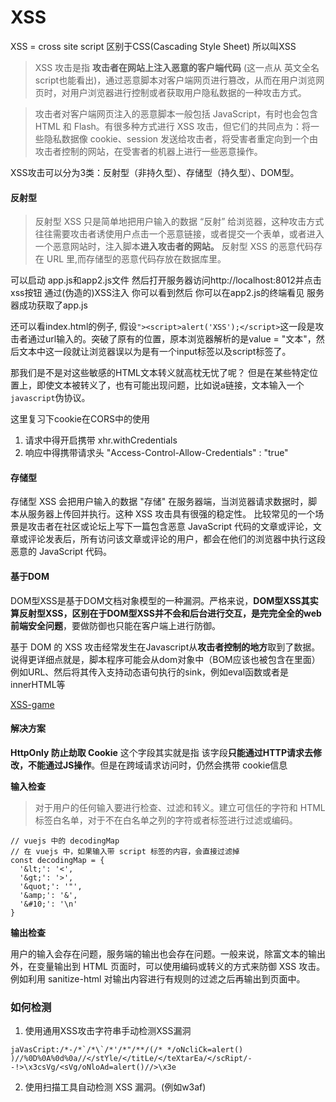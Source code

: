 # XSS

XSS = cross site script 区别于CSS(Cascading Style Sheet) 所以叫XSS

> XSS 攻击是指 **攻击者在网站上注入恶意的客户端代码** (这一点从 英文全名 script也能看出)，通过恶意脚本对客户端网页进行篡改，从而在用户浏览网页时，对用户浏览器进行控制或者获取用户隐私数据的一种攻击方式。

> 攻击者对客户端网页注入的恶意脚本一般包括 JavaScript，有时也会包含 HTML 和 Flash。有很多种方式进行 XSS 攻击，但它们的共同点为：将一些隐私数据像 cookie、session 发送给攻击者，将受害者重定向到一个由攻击者控制的网站，在受害者的机器上进行一些恶意操作。

XSS攻击可以分为3类：反射型（非持久型）、存储型（持久型）、DOM型。

#### 反射型
> 反射型 XSS 只是简单地把用户输入的数据 “反射” 给浏览器，这种攻击方式往往需要攻击者诱使用户点击一个恶意链接，或者提交一个表单，或者进入一个恶意网站时，注入脚本**进入攻击者的网站。**
反射型 XSS 的恶意代码存在 URL 里,而存储型的恶意代码存放在数据库里。

可以启动 app.js和app2.js文件 然后打开服务器访问http://localhost:8012并点击xss按钮
通过(伪造的)XSS注入 你可以看到然后 你可以在app2.js的终端看见 服务器成功获取了app.js

还可以看index.html的例子, 假设`"><script>alert('XSS');</script>`这一段是攻击者通过url输入的。突破了原有的位置，原本浏览器解析的是value = "文本"，然后文本中这一段就让浏览器误以为是有一个input标签以及script标签了。


那我们是不是对这些敏感的HTML文本转义就高枕无忧了呢？
但是在某些特定位置上，即使文本被转义了，也有可能出现问题，比如说a链接，文本输入一个`javascript`伪协议。


这里复习下cookie在CORS中的使用
1. 请求中得开启携带 xhr.withCredentials
2. 响应中得携带请求头 "Access-Control-Allow-Credentials" : "true"

#### 存储型
存储型 XSS 会把用户输入的数据 "存储" 在服务器端，当浏览器请求数据时，脚本从服务器上传回并执行。这种 XSS 攻击具有很强的稳定性。
比较常见的一个场景是攻击者在社区或论坛上写下一篇包含恶意 JavaScript 代码的文章或评论，文章或评论发表后，所有访问该文章或评论的用户，都会在他们的浏览器中执行这段恶意的 JavaScript 代码。


#### 基于DOM

DOM型XSS是基于DOM文档对象模型的一种漏洞。严格来说，**DOM型XSS其实算反射型XSS，区别在于DOM型XSS并不会和后台进行交互，是完完全全的web前端安全问题**，要做防御也只能在客户端上进行防御。

基于 DOM 的 XSS 攻击经常发生在Javascript从**攻击者控制的地方**取到了数据。说得更详细点就是，脚本程序可能会从dom对象中（BOM应该也被包含在里面）
例如URL、然后将其传入支持动态语句执行的sink，例如eval函数或者是innerHTML等

[XSS-game](https://xss-game.appspot.com/)
#### 解决方案

**HttpOnly 防止劫取 Cookie**
这个字段其实就是指 该字段**只能通过HTTP请求去修改，不能通过JS操作**。但是在跨域请求访问时，仍然会携带
cookie信息

**输入检查**
>  对于用户的任何输入要进行检查、过滤和转义。建立可信任的字符和 HTML 标签白名单，对于不在白名单之列的字符或者标签进行过滤或编码。

```
// vuejs 中的 decodingMap
// 在 vuejs 中，如果输入带 script 标签的内容，会直接过滤掉
const decodingMap = {
  '&lt;': '<',
  '&gt;': '>',
  '&quot;': '"',
  '&amp;': '&',
  '&#10;': '\n'
}
```

**输出检查**

用户的输入会存在问题，服务端的输出也会存在问题。一般来说，除富文本的输出外，在变量输出到 HTML 页面时，可以使用编码或转义的方式来防御 XSS 攻击。例如利用 sanitize-html 对输出内容进行有规则的过滤之后再输出到页面中。

### 如何检测

1. 使用通用XSS攻击字符串手动检测XSS漏洞

```
jaVasCript:/*-/*`/*\`/*'/*"/**/(/* */oNcliCk=alert() )//%0D%0A%0d%0a//</stYle/</titLe/</teXtarEa/</scRipt/--!>\x3csVg/<sVg/oNloAd=alert()//>\x3e
```

2. 使用扫描工具自动检测 XSS 漏洞。(例如w3af)
